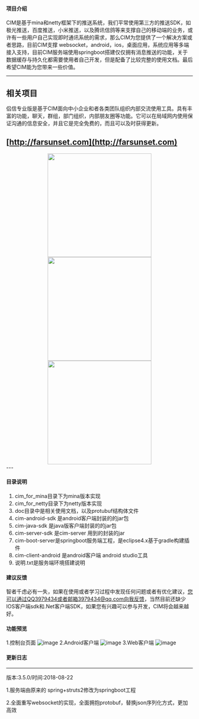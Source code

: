 #### 项目介绍
CIM是基于mina和netty框架下的推送系统，我们平常使用第三方的推送SDK，如极光推送，百度推送，小米推送，以及腾讯信鸽等来支撑自己的移动端的业务，或许有一些用户自己实现即时通讯系统的需求，那么CIM为您提供了一个解决方案或者思路，目前CIM支撑 websocket，android，ios，桌面应用，系统应用等多端接入支持，目前CIM服务端使用springboot搭建仅仅拥有消息推送的功能，关于数据缓存与持久化都需要使用者自己开发，但是配备了比较完整的使用文档。最后希望CIM能为您带来一些价值。

---
## 相关项目
侣信专业版是基于CIM面向中小企业和者各类团队组织内部交流使用工具。具有丰富的功能，聊天，群组，部门组织，内部朋友圈等功能。它可以在局域网内使用保证沟通的信息安全，并且它是完全免费的，而且可以及时获得更新。
## [http://farsunset.com](http://farsunset.com)
<div align="center">
   <img src="http://staticres.oss-cn-hangzhou.aliyuncs.com/lvxin-pro/lvxin_chat.png" width="280px"  />
   <img src="http://staticres.oss-cn-hangzhou.aliyuncs.com/lvxin-pro/lvxin_contacts.png" width="280px" />
   <img src="http://staticres.oss-cn-hangzhou.aliyuncs.com/lvxin-pro/lvxin_momment.png" width="280px" />
</div>
---  

#### 目录说明

1. cim_for_mina目录下为mina版本实现
2. cim_for_netty目录下为netty版本实现
3. doc目录中是相关使用文档，以及protubuf结构体文件
5. cim-android-sdk 是android客户端封装的的jar包
6. cim-java-sdk 是java版客户端封装的的jar包
7. cim-server-sdk 是cim-server 用到的封装的jar
8. cim-boot-server是springboot服务端工程，是eclipse4.x基于gradle构建插件
9. cim-client-android 是android客户端  android studio工具
10. 说明.txt是服务端环境搭建说明


#### 建议反馈

智者千虑必有一失，如果在使用或者学习过程中发现任何问题或者有优化建议，您可以通过QQ3979434或者邮箱3979434@qq.com向我反馈，当然目前还缺少IOS客户端sdk和.Net客户端SDK，如果您有兴趣可以参与开发，CIM将会越来越好。
 



#### 功能预览

1.控制台页面
![image](http://staticres.oss-cn-hangzhou.aliyuncs.com/cim-server.png)
2.Android客户端
![image](http://staticres.oss-cn-hangzhou.aliyuncs.com/cim-android_client.png)
3.Web客户端
![image](http://staticres.oss-cn-hangzhou.aliyuncs.com/cim-server-message.png)


#### 更新日志
-------------------------------------------------------------------------------------------
版本:3.5.0/时间:2018-08-22

1.服务端由原来的 spring+struts2修改为springboot工程

2.全面重写websocket的实现，全面拥抱protobuf，替换json序列化方式，更加高效


 
 
